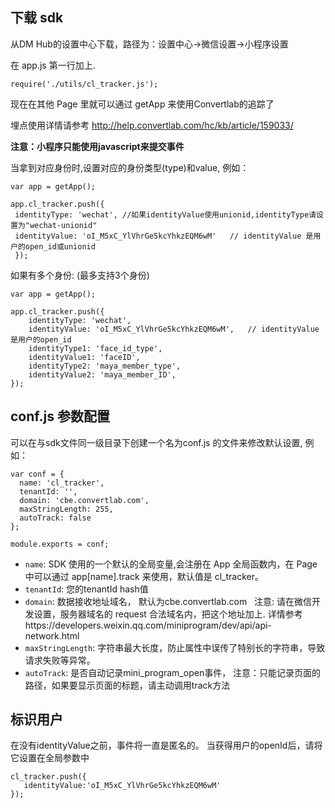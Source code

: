 ## 下载 sdk
从DM Hub的设置中心下载，路径为：设置中心->微信设置->小程序设置

在 app.js 第一行加上. 

```
require('./utils/cl_tracker.js');
```

现在在其他 Page 里就可以通过 getApp 来使用Convertlab的追踪了

埋点使用详情请参考 http://help.convertlab.com/hc/kb/article/159033/

__注意：小程序只能使用javascript来提交事件__

当拿到对应身份时,设置对应的身份类型(type)和value,  例如：
```
var app = getApp();

app.cl_tracker.push({ 
 identityType: 'wechat', //如果identityValue使用unionid,identityType请设置为"wechat-unionid"
 identityValue: 'oI_M5xC_YlVhrGe5kcYhkzEQM6wM'   // identityValue 是用户的open_id或unionid
 });
```

如果有多个身份: (最多支持3个身份)
```
var app = getApp();

app.cl_tracker.push({
    identityType: 'wechat',
    identityValue: 'oI_M5xC_YlVhrGe5kcYhkzEQM6wM',   // identityValue 是用户的open_id
    identityType1: 'face_id_type',
    identityValue1: 'faceID',
    identityType2: 'maya_member_type',
    identityValue2: 'maya_member_ID',
});
```

## conf.js 参数配置
可以在与sdk文件同一级目录下创建一个名为conf.js 的文件来修改默认设置, 例如：

```
var conf = {
  name: 'cl_tracker',
  tenantId: '',
  domain: 'cbe.convertlab.com',
  maxStringLength: 255,
  autoTrack: false
};

module.exports = conf;
```

- `name`: SDK 使用的一个默认的全局变量,会注册在 App 全局函数内，在 Page 中可以通过 app[name].track 来使用，默认值是 cl_tracker。
- `tenantId`: 您的tenantId hash值
- `domain`: 数据接收地址域名， 默认为cbe.convertlab.com 
	  注意: 请在微信开发设置，服务器域名的 request 合法域名内，把这个地址加上. 详情参考https://developers.weixin.qq.com/miniprogram/dev/api/api-network.html
- `maxStringLength`: 字符串最大长度，防止属性中误传了特别长的字符串，导致请求失败等异常。
- `autoTrack`: 是否自动记录mini_program_open事件， 注意：只能记录页面的路径，如果要显示页面的标题，请主动调用track方法

## 标识用户
在没有identityValue之前，事件将一直是匿名的。
当获得用户的openId后，请将它设置在全局参数中
```
cl_tracker.push({
   identityValue:'oI_M5xC_YlVhrGe5kcYhkzEQM6wM'
});
```
